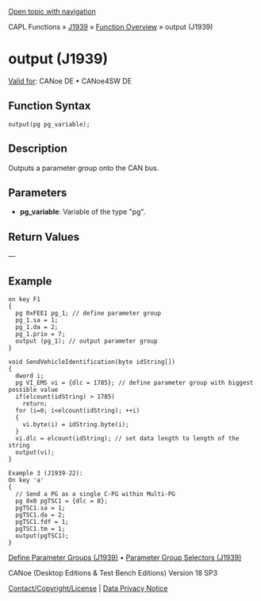[Open topic with navigation](../../../../../CANoeDEFamily.htm#Topics/CAPLFunctions/J1939/Functions/CAPLfunctionJ1939Output.md)

CAPL Functions » [J1939](../CAPLfunctionsJ1939StartPage.md) » [Function Overview](../CAPLfunctionsJ1939Overview.md) » output (J1939)

# output (J1939)

[Valid for](../../../Shared/FeatureAvailability.md): CANoe DE • CANoe4SW DE

## Function Syntax

`output(pg pg_variable);`

## Description

Outputs a parameter group onto the CAN bus.

## Parameters

- **pg_variable**: Variable of the type "pg".

## Return Values

—

## Example

```plaintext
on key F1
{
  pg 0xFEE1 pg_1; // define parameter group
  pg_1.sa = 1;
  pg_1.da = 2;
  pg_1.prio = 7;
  output (pg_1); // output parameter group
}
```

```plaintext
void SendVehicleIdentification(byte idString[])
{
  dword i;
  pg VI_EMS vi = {dlc = 1785}; // define parameter group with biggest possible value
  if(elcount(idString) > 1785)
    return;
  for (i=0; i<elcount(idString); ++i)
  {
    vi.byte(i) = idString.byte(i);
  }
  vi.dlc = elcount(idString); // set data length to length of the string
  output(vi);
}

Example 3 (J1939-22):
On key 'a'
{
  // Send a PG as a single C-PG within Multi-PG
  pg 0x0 pgTSC1 = {dlc = 8};
  pgTSC1.sa = 1;
  pgTSC1.da = 2;
  pgTSC1.fdf = 1;
  pgTSC1.tm = 1;
  output(pgTSC1);
}
```

[Define Parameter Groups (J1939)](../CAPLfunctionsJ1939DefinePG.md) • [Parameter Group Selectors (J1939)](../CAPLfunctionJ1939GroupSelectors.md)

CANoe (Desktop Editions & Test Bench Editions) Version 18 SP3

[Contact/Copyright/License](../../../Shared/ContactCopyrightLicense.md) | [Data Privacy Notice](https://www.vector.com/int/en/company/get-info/privacy-policy/)
